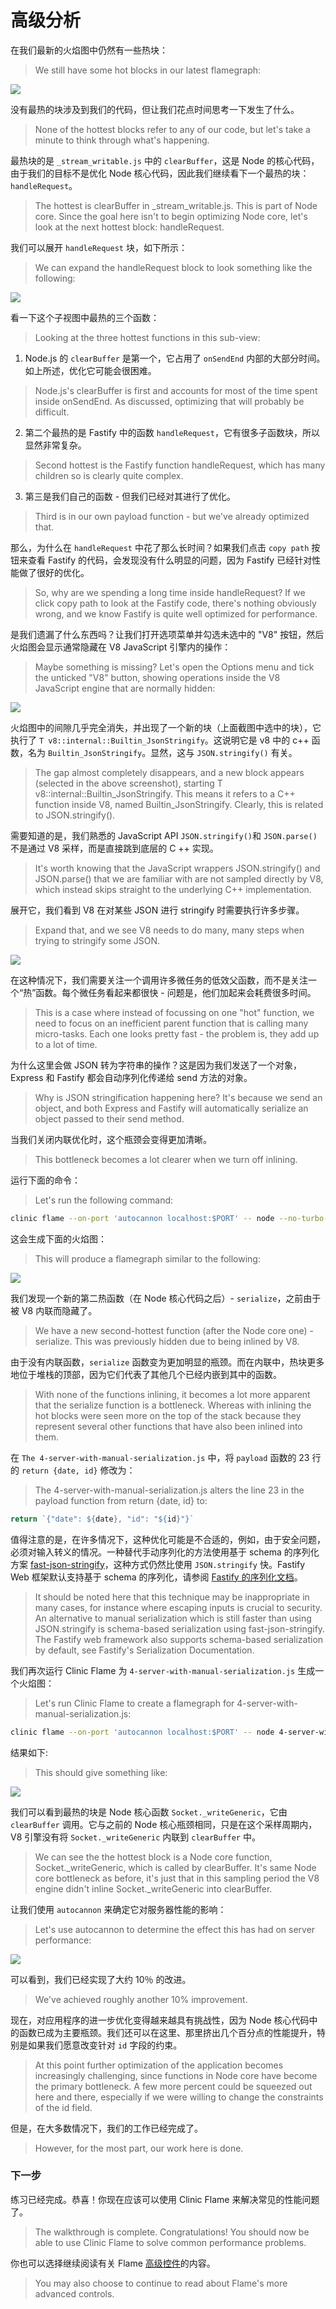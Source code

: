 # 高级分析

在我们最新的火焰图中仍然有一些热块：
> We still have some hot blocks in our latest flamegraph:

![](https://clinicjs.org/static/d81062495d5e738b07588125894b8263/65be2/07-A.png)

没有最热的块涉及到我们的代码，但让我们花点时间思考一下发生了什么。
> None of the hottest blocks refer to any of our code, but let's take a minute to think through what's happening.

最热块的是 `_stream_writable.js` 中的 `clearBuffer`，这是 Node 的核心代码，由于我们的目标不是优化 Node 核心代码，因此我们继续看下一个最热的块：`handleRequest`。
> The hottest is clearBuffer in _stream_writable.js. This is part of Node core. Since the goal here isn't to begin optimizing Node core, let's look at the next hottest block: handleRequest.

我们可以展开 `handleRequest` 块，如下所示：
> We can expand the handleRequest block to look something like the following:

![](https://clinicjs.org/static/c387182660b3c2dd9e81143b5f5554ef/65be2/08-A.png)

看一下这个子视图中最热的三个函数：
> Looking at the three hottest functions in this sub-view:

1. Node.js 的 `clearBuffer` 是第一个，它占用了 `onSendEnd` 内部的大部分时间。如上所述，优化它可能会很困难。
> Node.js's clearBuffer is first and accounts for most of the time spent inside onSendEnd. As discussed, optimizing that will probably be difficult.
2. 第二个最热的是 Fastify 中的函数 `handleRequest`，它有很多子函数块，所以显然非常复杂。
> Second hottest is the Fastify function handleRequest, which has many children so is clearly quite complex.
3. 第三是我们自己的函数 - 但我们已经对其进行了优化。
> Third is in our own payload function - but we've already optimized that.

那么，为什么在 `handleRequest` 中花了那么长时间？如果我们点击 `copy path` 按钮来查看 Fastify 的代码，会发现没有什么明显的问题，因为 Fastify 已经针对性能做了很好的优化。
> So, why are we spending a long time inside handleRequest? If we click copy path to look at the Fastify code, there's nothing obviously wrong, and we know Fastify is quite well optimized for performance.

是我们遗漏了什么东西吗？让我们打开选项菜单并勾选未选中的 "V8" 按钮，然后火焰图会显示通常隐藏在 V8 JavaScript 引擎内的操作：
> Maybe something is missing? Let's open the Options menu and tick the unticked "V8" button, showing operations inside the V8 JavaScript engine that are normally hidden:

![](https://clinicjs.org/static/86862789c949579d6b975ee4a5642c54/65be2/08-B.png)

火焰图中的间隙几乎完全消失，并出现了一个新的块（上面截图中选中的块），它执行了 `T v8::internal::Builtin_JsonStringify`。这说明它是 v8 中的 c++ 函数，名为 `Builtin_JsonStringify`。显然，这与 `JSON.stringify()` 有关。
> The gap almost completely disappears, and a new block appears (selected in the above screenshot), starting T v8::internal::Builtin_JsonStringify. This means it refers to a C++ function inside V8, named Builtin_JsonStringify. Clearly, this is related to JSON.stringify().

需要知道的是，我们熟悉的 JavaScript API `JSON.stringify()`和 `JSON.parse()` 不是通过 V8 采样，而是直接跳到底层的 C ++ 实现。
> It's worth knowing that the JavaScript wrappers JSON.stringify() and JSON.parse() that we are familiar with are not sampled directly by V8, which instead skips straight to the underlying C++ implementation.

展开它，我们看到 V8 在对某些 JSON 进行 stringify 时需要执行许多步骤。
> Expand that, and we see V8 needs to do many, many steps when trying to stringify some JSON.

![](https://clinicjs.org/static/3ba323f173ed19f21f7ed89568f36154/65be2/08-C.png)

在这种情况下，我们需要关注一个调用许多微任务的低效父函数，而不是关注一个“热”函数。每个微任务看起来都很快 - 问题是，他们加起来会耗费很多时间。
> This is a case where instead of focussing on one "hot" function, we need to focus on an inefficient parent function that is calling many micro-tasks. Each one looks pretty fast - the problem is, they add up to a lot of time.

为什么这里会做 JSON 转为字符串的操作？这是因为我们发送了一个对象，Express 和 Fastify 都会自动序列化传递给 send 方法的对象。
> Why is JSON stringification happening here? It's because we send an object, and both Express and Fastify will automatically serialize an object passed to their send method.

当我们关闭内联优化时，这个瓶颈会变得更加清晰。
> This bottleneck becomes a lot clearer when we turn off inlining.

运行下面的命令：
> Let's run the following command:

```bash
clinic flame --on-port 'autocannon localhost:$PORT' -- node --no-turbo-inlining 3-server-with-reduced-call-graph.js
```

这会生成下面的火焰图：
> This will produce a flamegraph similar to the following:

![](https://clinicjs.org/static/b7fcc18a00ca422e08241f7ee7aec38c/0b628/08-D.png)

我们发现一个新的第二热函数（在 Node 核心代码之后）- `serialize`，之前由于被 V8 内联而隐藏了。
> We have a new second-hottest function (after the Node core one) - serialize. This was previously hidden due to being inlined by V8.

由于没有内联函数，`serialize` 函数变为更加明显的瓶颈。而在内联中，热块更多地位于堆栈的顶部，因为它们代表了其他几个已经内嵌到其中的函数。
> With none of the functions inlining, it becomes a lot more apparent that the serialize function is a bottleneck. Whereas with inlining the hot blocks were seen more on the top of the stack because they represent several other functions that have also been inlined into them.

在 `The 4-server-with-manual-serialization.js` 中，将 `payload` 函数的 23 行的 `return {date, id}` 修改为：
> The 4-server-with-manual-serialization.js alters the line 23 in the payload function from return {date, id} to:

```javascript
return `{"date": ${date}, "id": "${id}"}`
```

值得注意的是，在许多情况下，这种优化可能是不合适的，例如，由于安全问题，必须对输入转义的情况。一种替代手动序列化的方法使用基于 schema 的序列化方案 [fast-json-stringify](http://npm.im/fast-json-stringify)，这种方式仍然比使用 `JSON.stringify` 快。Fastify Web 框架默认支持基于 schema 的序列化，请参阅 [Fastify 的序列化文档](https://github.com/fastify/fastify/blob/master/docs/Validation-and-Serialization.md#serialization)。
> It should be noted here that this technique may be inappropriate in many cases, for instance where escaping inputs is crucial to security. An alternative to manual serialization which is still faster than using JSON.stringify is schema-based serialization using fast-json-stringify. The Fastify web framework also supports schema-based serialization by default, see Fastify's Serialization Documentation.

我们再次运行 Clinic Flame 为 `4-server-with-manual-serialization.js` 生成一个火焰图：
> Let's run Clinic Flame to create a flamegraph for 4-server-with-manual-serialization.js:

```bash
clinic flame --on-port 'autocannon localhost:$PORT' -- node 4-server-with-manual-serialization.js
```

结果如下: 
> This should give something like:

![](https://clinicjs.org/static/caff578ccade06aca99efed3c1a45dff/65be2/08-E.png)


我们可以看到最热的块是 Node 核心函数 `Socket._writeGeneric`，它由 `clearBuffer` 调用。它与之前的 Node 核心瓶颈相同，只是在这个采样周期内，V8 引擎没有将 `Socket._writeGeneric` 内联到 `clearBuffer` 中。
> We can see the the hottest block is a Node core function, Socket._writeGeneric, which is called by clearBuffer. It's same Node core bottleneck as before, it's just that in this sampling period the V8 engine didn't inline Socket._writeGeneric into clearBuffer.

让我们使用 `autocannon` 来确定它对服务器性能的影响：
> Let's use autocannon to determine the effect this has had on server performance:

![](https://clinicjs.org/static/c12e04a80202e977607f373c110ff2d6/366e0/08-F.png)

可以看到，我们已经实现了大约 10％ 的改进。
> We've achieved roughly another 10% improvement.

现在，对应用程序的进一步优化变得越来越具有挑战性，因为 Node 核心代码中的函数已成为主要瓶颈。我们还可以在这里、那里挤出几个百分点的性能提升，特别是如果我们愿意改变针对 `id` 字段的约束。
> At this point further optimization of the application becomes increasingly challenging, since functions in Node core have become the primary bottleneck. A few more percent could be squeezed out here and there, especially if we were willing to change the constraints of the id field.

但是，在大多数情况下，我们的工作已经完成了。
> However, for the most part, our work here is done.

### 下一步

练习已经完成。恭喜！你现在应该可以使用 Clinic Flame 来解决常见的性能问题了。
> The walkthrough is complete. Congratulations! You should now be able to use Clinic Flame to solve common performance problems.

你也可以选择继续阅读有关 Flame [高级控件](./advanced_controls.html)的内容。
> You may also choose to continue to read about Flame's more advanced controls.
